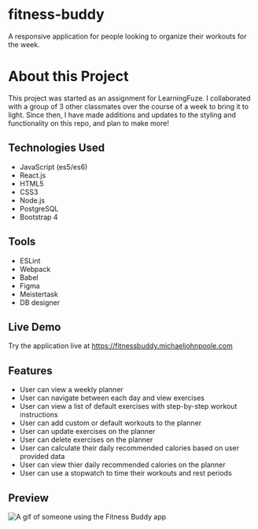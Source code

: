 # fitness-buddy
A responsive application for people looking to organize their workouts for the week.

# About this Project
This project was started as an assignment for LearningFuze. I collaborated with a group of 3 other classmates over the course of a week to
bring it to light. Since then, I have made additions and updates to the styling and functionality on this repo, and plan to make more!

## Technologies Used
* JavaScript (es5/es6)
* React.js
* HTML5
* CSS3
* Node.js
* PostgreSQL
* Bootstrap 4

## Tools
* ESLint
* Webpack
* Babel
* Figma
* Meistertask
* DB designer

## Live Demo
Try the application live at https://fitnessbuddy.michaeljohnpoole.com

## Features
* User can view a weekly planner
* User can navigate between each day and view exercises
* User can view a list of default exercises with step-by-step workout instructions
* User can add custom or default workouts to the planner
* User can update exercises on the planner
* User can delete exercises on the planner
* User can calculate their daily recommended calories based on user provided data
* User can view thier daily recommended calories on the planner
* User can use a stopwatch to time their workouts and rest periods

## Preview
![A gif of someone using the Fitness Buddy app](server/public/images/fitness-buddy-gif.gif)
